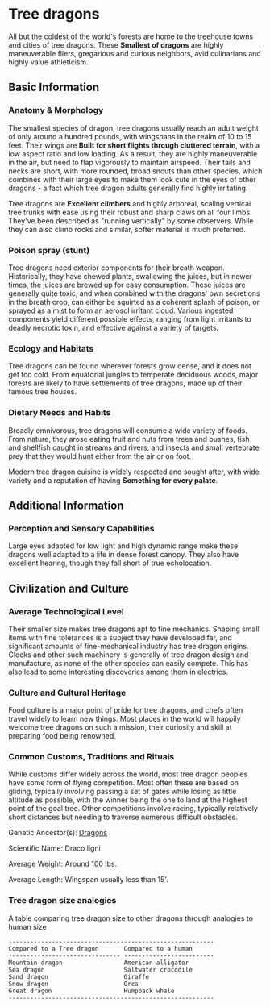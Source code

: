 Tree dragons
============

All but the coldest of the world's forests are home to the treehouse towns and cities of tree dragons. These **Smallest of dragons** are highly maneuverable fliers, gregarious and curious neighbors, avid culinarians and highly value athleticism.

Basic Information
-----------------

### Anatomy & Morphology

The smallest species of dragon, tree dragons usually reach an adult weight of only around a hundred pounds, with wingspans in the realm of 10 to 15 feet. Their wings are **Built for short flights through cluttered terrain**, with a low aspect ratio and low loading. As a result, they are highly maneuverable in the air, but need to flap vigorously to maintain airspeed. Their tails and necks are short, with more rounded, broad snouts than other species, which combines with their large eyes to make them look cute in the eyes of other dragons - a fact which tree dragon adults generally find highly irritating.

Tree dragons are **Excellent climbers** and highly arboreal, scaling vertical tree trunks with ease using their robust and sharp claws on all four limbs. They've been described as "running vertically" by some observers. While they can also climb rocks and similar, softer material is much preferred.

### Poison spray (stunt)

Tree dragons need exterior components for their breath weapon. Historically, they have chewed plants, swallowing the juices, but in newer times, the juices are brewed up for easy consumption. These juices are generally quite toxic, and when combined with the dragons' own secretions in the breath crop, can either be squirted as a coherent splash of poison, or sprayed as a mist to form an aerosol irritant cloud. Various ingested components yield different possible effects, ranging from light irritants to deadly necrotic toxin, and effective against a variety of targets.

### Ecology and Habitats

Tree dragons can be found wherever forests grow dense, and it does not get too cold. From equatorial jungles to temperate deciduous woods, major forests are likely to have settlements of tree dragons, made up of their famous tree houses.

### Dietary Needs and Habits

Broadly omnivorous, tree dragons will consume a wide variety of foods. From nature, they arose eating fruit and nuts from trees and bushes, fish and shellfish caught in streams and rivers, and insects and small vertebrate prey that they would hunt either from the air or on foot.

Modern tree dragon cuisine is widely respected and sought after, with wide variety and a reputation of having **Something for every palate**.

Additional Information
----------------------

### Perception and Sensory Capabilities

Large eyes adapted for low light and high dynamic range make these dragons well adapted to a life in dense forest canopy. They also have excellent hearing, though they fall short of true echolocation.

Civilization and Culture
------------------------

### Average Technological Level

Their smaller size makes tree dragons apt to fine mechanics. Shaping small items with fine tolerances is a subject they have developed far, and significant amounts of fine-mechanical industry has tree dragon origins. Clocks and other such machinery is generally of tree dragon design and manufacture, as none of the other species can easily compete. This has also lead to some interesting discoveries among them in electrics.

### Culture and Cultural Heritage

Food culture is a major point of pride for tree dragons, and chefs often travel widely to learn new things. Most places in the world will happily welcome tree dragons on such a mission, their curiosity and skill at preparing food being renowned.

### Common Customs, Traditions and Rituals

While customs differ widely across the world, most tree dragon peoples have some form of flying competition. Most often these are based on gliding, typically involving passing a set of gates while losing as little altitude as possible, with the winner being the one to land at the highest point of the goal tree. Other competitions involve racing, typically relatively short distances but needing to traverse numerous difficult obstacles.

Genetic Ancestor(s): [Dragons](/creatures/dragons.md)

Scientific Name:   Draco ligni

Average Weight:   Around 100 lbs.

Average Length:   Wingspan usually less than 15'.

### Tree dragon size analogies

A table comparing tree dragon size to other dragons through analogies to human size

    ---------------------------------------------------------
    Compared to a Tree dragon       Compared to a human
    ------------------------------- -------------------------
    Mountain dragon                 American alligator
    Sea dragon                      Saltwater crocodile
    Sand dragon                     Giraffe
    Snow dragon                     Orca
    Great dragon                    Humpback whale
    ---------------------------------------------------------
